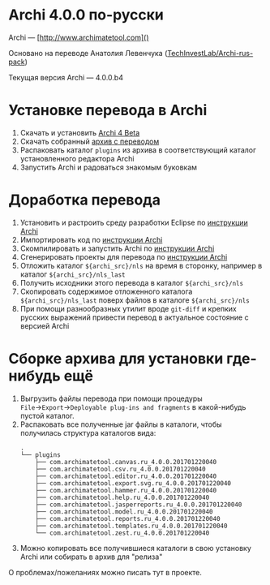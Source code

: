 # Archi 4.0.0 по-русски

Archi — [http://www.archimatetool.com]()

Основано на переводе Анатолия Левенчука ([TechInvestLab/Archi-rus-pack](https://github.com/TechInvestLab/Archi-rus-pack))

Текущая версия Archi — 4.0.0.b4

# Установке перевода в Archi

1. Скачать и установить [Archi 4 Beta](http://www.archimatetool.com/download)
2. Скачать собранный [архив с переводом](https://github.com/smeagol74/archi-ru/releases)
3. Распаковать каталог `plugins` из архива в соответствующий каталог установленного редактора Archi
4. Запустить Archi и радоваться знакомым буковкам

# Доработка перевода

1. Установить и растроить среду разработки Eclipse по [инструкции Archi](http://www.archimatetool.com/dev/eclipse-setup)
2. Импортировать код по [инструкции Archi](http://www.archimatetool.com/dev/import-code)
3. Скомпилировать и запустить Archi по [инструкции Archi](http://www.archimatetool.com/dev/running-archi)
4. Сгенерировать проекты для перевода по [инструкции Archi](http://www.archimatetool.com/dev/translate-archi)
5. Отложить каталог `${archi_src}/nls` на время в сторонку, например в каталог `${archi_src}/nls_last`
6. Получить исходники этого перевода в каталог `${archi_src}/nls`
7. Скопировать содержимое отложенного каталога `${archi_src}/nls_last` поверх файлов в каталоге `${archi_src}/nls`
8. При помощи разнообразных утилит вроде `git-diff` и крепких русских выражений привести перевод в актуальное состояние с версией Archi

# Сборке архива для установки где-нибудь ещё

1. Выгрузить файлы перевода при помощи процедуры `File`→`Export`→`Deployable plug-ins and fragments` в какой-нибудь пустой каталог.
2. Распаковать все полученные jar файлы в каталоги, чтобы получилась структура каталогов вида:
    ```
    .
    └── plugins
        ├── com.archimatetool.canvas.ru_4.0.0.201701220040
        ├── com.archimatetool.csv.ru_4.0.0.201701220040
        ├── com.archimatetool.editor.ru_4.0.0.201701220040
        ├── com.archimatetool.export.svg.ru_4.0.0.201701220040
        ├── com.archimatetool.hammer.ru_4.0.0.201701220040
        ├── com.archimatetool.help.ru_4.0.0.201701220040
        ├── com.archimatetool.jasperreports.ru_4.0.0.201701220040
        ├── com.archimatetool.model.ru_4.0.0.201701220040
        ├── com.archimatetool.reports.ru_4.0.0.201701220040
        ├── com.archimatetool.templates.ru_4.0.0.201701220040
        └── com.archimatetool.zest.ru_4.0.0.201701220040
    ```
3. Можно копировать все получившиеся каталоги в свою установку Archi или собирать в архив для "релиза"

О проблемах/пожеланиях можно писать тут в проекте.